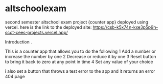 # altschoolexam
second semester altschool exam project {counter app}
deployed using vercel.
here is the link to the deployed site: https://csb-k5x74n-kxe3p5p9h-scot-cees-projects.vercel.app/

Introduction .


This is a counter app that allows you to do the following
1 Add a number or increase the number by one
2 Decrease or reduce it by one 
3 Reset button to bring it back to zero at any point in time 
4 Set any value of your choice

i also set a button that throws a test error to the app and it returns an error 404 page
